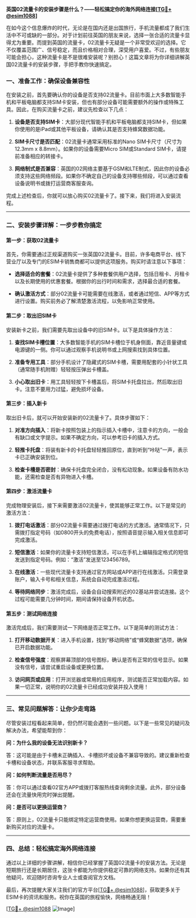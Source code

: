 **英国02流量卡的安装步骤是什么？——轻松搞定你的海外网络连接[[TG💪+ @esim1088](https://t.me/s/esim1088)]**

在如今这个信息爆炸的时代，无论是在国内还是出国旅行，手机流量都成了我们生活中不可或缺的一部分。对于计划前往英国的朋友来说，选择一张合适的流量卡显得尤为重要。而提到英国的流量卡，02流量卡无疑是一个非常受欢迎的选择。它不仅覆盖范围广、信号稳定，而且价格相对合理，深受用户喜爱。不过，有些朋友可能会担心，这种流量卡是不是很难安装呢？别担心！这篇文章将为你详细讲解英国02流量卡的安装步骤，手把手教你快速搞定。

### 一、准备工作：确保设备兼容性

在安装之前，首先要确认你的设备是否支持02流量卡。目前市面上大多数智能手机和平板电脑都支持SIM卡安装，但也有部分设备可能需要额外的操作或特殊工具。因此，在购买流量卡之前，建议先检查以下几点：

1. **设备是否支持SIM卡**：大部分现代智能手机和平板电脑都支持SIM卡，但如果你使用的是iPad或其他平板设备，请确认其是否支持蜂窝数据功能。
   
2. **SIM卡尺寸是否匹配**：02流量卡通常采用标准的Nano SIM卡尺寸（尺寸为12.3mm x 8.8mm）。如果你的设备需要Micro SIM或Standard SIM卡，请提前准备相应的转接卡。

3. **网络制式是否兼容**：英国的02网络主要基于GSM和LTE制式，因此你的设备必须支持这些网络频段。如果你不确定自己的设备支持哪些频段，可以通过查看设备说明书或拨打运营商客服查询。

完成上述检查后，你就可以放心购买02流量卡了。接下来，我们将进入安装流程。

---

### 二、安装步骤详解：一步步教你搞定

#### 第一步：获取02流量卡

首先，你需要通过正规渠道购买一张英国02流量卡。目前，许多电商平台、线下营业厅以及专门的ESIM卡销售商都可以提供这项服务。购买时请注意以下事项：

- **选择适合的套餐**：02流量卡提供了多种套餐供用户选择，包括日租卡、月租卡以及长期使用的优惠套餐。根据你的出行时间和需求，选择最合适的套餐。
  
- **确认激活方式**：部分02流量卡可能需要在线激活，或者通过短信、APP等方式进行设置。购买前务必了解清楚激活流程，以免影响正常使用。

#### 第二步：取出旧SIM卡

安装新卡之前，我们需要先取出设备中的旧SIM卡。以下是具体操作方法：

1. **查找SIM卡槽位置**：大多数智能手机的SIM卡槽位于机身侧面，靠近音量键或电源键的一侧。你可以通过观察手机说明书或上网搜索找到具体位置。

2. **准备专用工具**：部分手机设计了隐藏式的SIM卡槽，需要用配套的小针状工具（通常随手机附赠）轻轻按压弹出卡槽盖。

3. **小心取出旧卡**：用工具轻轻按下卡槽盖后，将SIM卡托盘拉出，然后取出旧卡。注意不要用力过猛，避免损坏设备。

#### 第三步：插入新卡

取出旧卡后，就可以开始安装新的02流量卡了。具体步骤如下：

1. **对准方向插入**：将新卡按照包装上的指示插入卡槽中，注意卡的方向，一般会有缺口或文字提示。如果不确定方向，可以参考旧卡的插入方式。

2. **轻推卡托盘**：将装有新卡的卡托盘轻轻推回原位，直到听到“咔哒”一声，表示卡已正确安装到位。

3. **检查卡槽是否密封**：确保卡托盘完全闭合，没有松动现象。如果设备有防水功能，还需检查是否有异物进入卡槽。

#### 第四步：激活流量卡

完成物理安装后，接下来需要激活02流量卡，使其能够正常工作。以下是常见的激活方法：

1. **拨打电话激活**：部分02流量卡需要通过拨打电话的方式激活。通常情况下，只需拨打指定号码（如0800开头的免费电话），按照语音提示输入相关信息即可完成激活。

2. **短信激活**：如果你的流量卡支持短信激活，可以在手机上编辑指定格式的短信发送到指定号码。例如：“激活”发送至123456789。

3. **在线激活**：一些现代流量卡支持通过官方网站或APP进行在线激活。只需登录账户，输入卡号和相关信息，系统会自动完成激活过程。

4. **等待网络同步**：激活完成后，设备会自动搜索附近的02基站并尝试连接。这个过程可能需要几分钟时间，期间请保持设备开机状态。

#### 第五步：测试网络连接

激活完成后，我们需要测试一下网络是否正常工作。以下是简单的测试方法：

1. **打开移动数据开关**：进入手机设置，找到“移动网络”或“蜂窝数据”选项，确保已开启数据功能。

2. **检查信号强度**：观察屏幕顶部的信号图标，确认是否有正常的信号显示。如果没有信号，请尝试重启设备或更换位置。

3. **访问网页或应用**：打开浏览器或常用的应用程序，测试能否正常加载内容。如果一切正常，说明你的02流量卡已经成功安装并投入使用！

---

### 三、常见问题解答：让你少走弯路

尽管安装过程看起来简单，但仍然可能会遇到一些问题。以下是一些常见的疑问及解决办法，希望能帮到你：

**问：为什么我的设备无法识别新卡？**

答：这可能是由于卡槽未正确插入、卡槽损坏或设备不兼容导致的。建议重新检查卡槽和设备状态，并联系客服寻求帮助。

**问：如何判断流量是否用尽？**

答：你可以通过查看02官方APP或拨打客服热线查询剩余流量。此外，部分设备还会在流量快用完时弹出提醒。

**问：是否可以更换运营商？**

答：原则上，02流量卡只能绑定特定运营商使用。如果你想更换运营商，需要重新购买对应的流量卡。

---

### 四、总结：轻松搞定海外网络连接

通过以上详细的步骤讲解，相信你已经掌握了英国02流量卡的安装方法。无论是短期旅行还是长期居住，这张卡都能为你提供稳定可靠的网络支持。如果你还有其他疑问，欢迎随时咨询专业人士或查阅官方文档。

最后，再次提醒大家关注我们的官方平台[[TG💪+ @esim1088](https://t.me/s/esim1088)]，获取更多关于ESIM卡的资讯和服务。祝你在英国的旅程愉快，网络畅通无阻！

[[TG💪+ @esim1088](https://t.me/s/esim1088) ![Image](https://i.postimg.cc/4NQfJmqS/Snipaste-2025-05-13-00-14-12.png)]